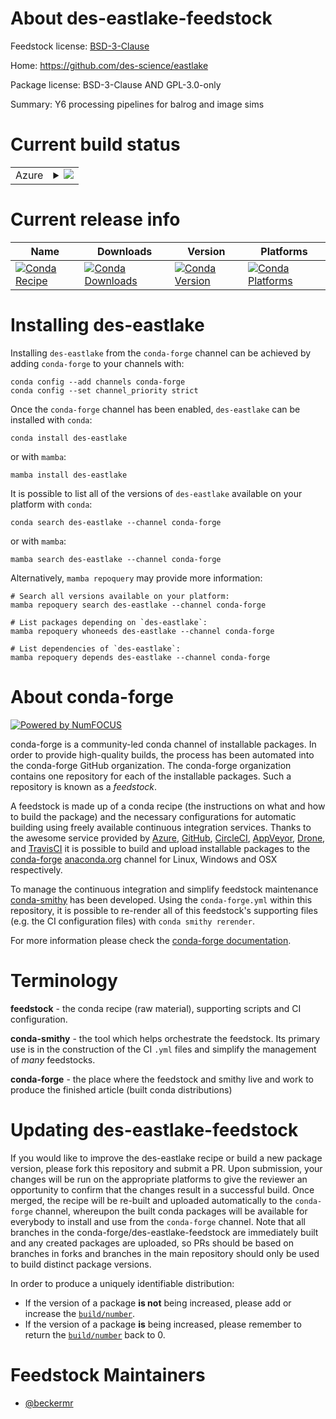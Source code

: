 About des-eastlake-feedstock
============================

Feedstock license: [BSD-3-Clause](https://github.com/conda-forge/des-eastlake-feedstock/blob/main/LICENSE.txt)

Home: https://github.com/des-science/eastlake

Package license: BSD-3-Clause AND GPL-3.0-only

Summary: Y6 processing pipelines for balrog and image sims

Current build status
====================


<table>
    
  <tr>
    <td>Azure</td>
    <td>
      <details>
        <summary>
          <a href="https://dev.azure.com/conda-forge/feedstock-builds/_build/latest?definitionId=12970&branchName=main">
            <img src="https://dev.azure.com/conda-forge/feedstock-builds/_apis/build/status/des-eastlake-feedstock?branchName=main">
          </a>
        </summary>
        <table>
          <thead><tr><th>Variant</th><th>Status</th></tr></thead>
          <tbody><tr>
              <td>linux_64_python3.12.____cpython</td>
              <td>
                <a href="https://dev.azure.com/conda-forge/feedstock-builds/_build/latest?definitionId=12970&branchName=main">
                  <img src="https://dev.azure.com/conda-forge/feedstock-builds/_apis/build/status/des-eastlake-feedstock?branchName=main&jobName=linux&configuration=linux%20linux_64_python3.12.____cpython" alt="variant">
                </a>
              </td>
            </tr><tr>
              <td>osx_64_python3.12.____cpython</td>
              <td>
                <a href="https://dev.azure.com/conda-forge/feedstock-builds/_build/latest?definitionId=12970&branchName=main">
                  <img src="https://dev.azure.com/conda-forge/feedstock-builds/_apis/build/status/des-eastlake-feedstock?branchName=main&jobName=osx&configuration=osx%20osx_64_python3.12.____cpython" alt="variant">
                </a>
              </td>
            </tr><tr>
              <td>osx_arm64_python3.12.____cpython</td>
              <td>
                <a href="https://dev.azure.com/conda-forge/feedstock-builds/_build/latest?definitionId=12970&branchName=main">
                  <img src="https://dev.azure.com/conda-forge/feedstock-builds/_apis/build/status/des-eastlake-feedstock?branchName=main&jobName=osx&configuration=osx%20osx_arm64_python3.12.____cpython" alt="variant">
                </a>
              </td>
            </tr>
          </tbody>
        </table>
      </details>
    </td>
  </tr>
</table>

Current release info
====================

| Name | Downloads | Version | Platforms |
| --- | --- | --- | --- |
| [![Conda Recipe](https://img.shields.io/badge/recipe-des--eastlake-green.svg)](https://anaconda.org/conda-forge/des-eastlake) | [![Conda Downloads](https://img.shields.io/conda/dn/conda-forge/des-eastlake.svg)](https://anaconda.org/conda-forge/des-eastlake) | [![Conda Version](https://img.shields.io/conda/vn/conda-forge/des-eastlake.svg)](https://anaconda.org/conda-forge/des-eastlake) | [![Conda Platforms](https://img.shields.io/conda/pn/conda-forge/des-eastlake.svg)](https://anaconda.org/conda-forge/des-eastlake) |

Installing des-eastlake
=======================

Installing `des-eastlake` from the `conda-forge` channel can be achieved by adding `conda-forge` to your channels with:

```
conda config --add channels conda-forge
conda config --set channel_priority strict
```

Once the `conda-forge` channel has been enabled, `des-eastlake` can be installed with `conda`:

```
conda install des-eastlake
```

or with `mamba`:

```
mamba install des-eastlake
```

It is possible to list all of the versions of `des-eastlake` available on your platform with `conda`:

```
conda search des-eastlake --channel conda-forge
```

or with `mamba`:

```
mamba search des-eastlake --channel conda-forge
```

Alternatively, `mamba repoquery` may provide more information:

```
# Search all versions available on your platform:
mamba repoquery search des-eastlake --channel conda-forge

# List packages depending on `des-eastlake`:
mamba repoquery whoneeds des-eastlake --channel conda-forge

# List dependencies of `des-eastlake`:
mamba repoquery depends des-eastlake --channel conda-forge
```


About conda-forge
=================

[![Powered by
NumFOCUS](https://img.shields.io/badge/powered%20by-NumFOCUS-orange.svg?style=flat&colorA=E1523D&colorB=007D8A)](https://numfocus.org)

conda-forge is a community-led conda channel of installable packages.
In order to provide high-quality builds, the process has been automated into the
conda-forge GitHub organization. The conda-forge organization contains one repository
for each of the installable packages. Such a repository is known as a *feedstock*.

A feedstock is made up of a conda recipe (the instructions on what and how to build
the package) and the necessary configurations for automatic building using freely
available continuous integration services. Thanks to the awesome service provided by
[Azure](https://azure.microsoft.com/en-us/services/devops/), [GitHub](https://github.com/),
[CircleCI](https://circleci.com/), [AppVeyor](https://www.appveyor.com/),
[Drone](https://cloud.drone.io/welcome), and [TravisCI](https://travis-ci.com/)
it is possible to build and upload installable packages to the
[conda-forge](https://anaconda.org/conda-forge) [anaconda.org](https://anaconda.org/)
channel for Linux, Windows and OSX respectively.

To manage the continuous integration and simplify feedstock maintenance
[conda-smithy](https://github.com/conda-forge/conda-smithy) has been developed.
Using the ``conda-forge.yml`` within this repository, it is possible to re-render all of
this feedstock's supporting files (e.g. the CI configuration files) with ``conda smithy rerender``.

For more information please check the [conda-forge documentation](https://conda-forge.org/docs/).

Terminology
===========

**feedstock** - the conda recipe (raw material), supporting scripts and CI configuration.

**conda-smithy** - the tool which helps orchestrate the feedstock.
                   Its primary use is in the construction of the CI ``.yml`` files
                   and simplify the management of *many* feedstocks.

**conda-forge** - the place where the feedstock and smithy live and work to
                  produce the finished article (built conda distributions)


Updating des-eastlake-feedstock
===============================

If you would like to improve the des-eastlake recipe or build a new
package version, please fork this repository and submit a PR. Upon submission,
your changes will be run on the appropriate platforms to give the reviewer an
opportunity to confirm that the changes result in a successful build. Once
merged, the recipe will be re-built and uploaded automatically to the
`conda-forge` channel, whereupon the built conda packages will be available for
everybody to install and use from the `conda-forge` channel.
Note that all branches in the conda-forge/des-eastlake-feedstock are
immediately built and any created packages are uploaded, so PRs should be based
on branches in forks and branches in the main repository should only be used to
build distinct package versions.

In order to produce a uniquely identifiable distribution:
 * If the version of a package **is not** being increased, please add or increase
   the [``build/number``](https://docs.conda.io/projects/conda-build/en/latest/resources/define-metadata.html#build-number-and-string).
 * If the version of a package **is** being increased, please remember to return
   the [``build/number``](https://docs.conda.io/projects/conda-build/en/latest/resources/define-metadata.html#build-number-and-string)
   back to 0.

Feedstock Maintainers
=====================

* [@beckermr](https://github.com/beckermr/)

